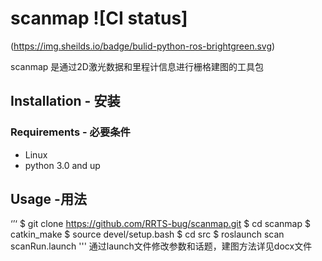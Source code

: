 # scanmap ![CI status]
(https://img.sheilds.io/badge/bulid-python-ros-brightgreen.svg)

scanmap 是通过2D激光数据和里程计信息进行栅格建图的工具包

## Installation - 安装

### Requirements - 必要条件

* Linux
* python 3.0 and up

## Usage -用法

‘’‘
$ git clone https://github.com/RRTS-bug/scanmap.git
$ cd scanmap
$ catkin_make
$ source devel/setup.bash
$ cd src
$ roslaunch scan scanRun.launch
'''
通过launch文件修改参数和话题，建图方法详见docx文件
